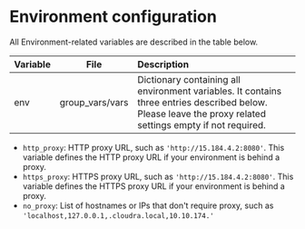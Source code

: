 # Environment configuration

All Environment-related variables are described in the table below.

|Variable|File|Description|
|--------|----|:----------|
|env|group_vars/vars|Dictionary containing all environment variables. It contains three entries described below. Please leave the proxy related settings empty if not required.|

-   `http_proxy`: HTTP proxy URL, such as `'http://15.184.4.2:8080'`. This variable defines the HTTP proxy URL if your environment is behind a proxy.
-   `https_proxy`: HTTPS proxy URL, such as `'http://15.184.4.2:8080'`. This variable defines the HTTPS proxy URL if your environment is behind a proxy.
-   `no_proxy`: List of hostnames or IPs that don't require proxy, such as `'localhost,127.0.0.1,.cloudra.local,10.10.174.'`


